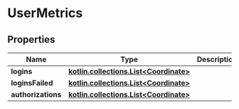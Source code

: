 
# UserMetrics

## Properties
Name | Type | Description | Notes
------------ | ------------- | ------------- | -------------
**logins** | [**kotlin.collections.List&lt;Coordinate&gt;**](Coordinate.md) |  |  [readonly]
**loginsFailed** | [**kotlin.collections.List&lt;Coordinate&gt;**](Coordinate.md) |  |  [readonly]
**authorizations** | [**kotlin.collections.List&lt;Coordinate&gt;**](Coordinate.md) |  |  [readonly]



